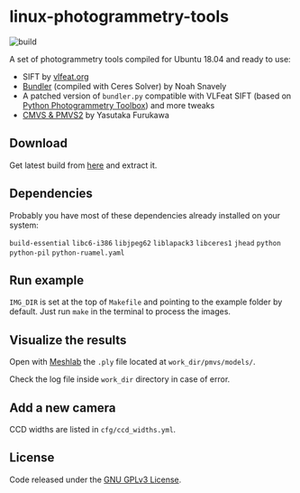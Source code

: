 # linux-photogrammetry-tools
![build](https://github.com/epassaro/linux-photogrammetry-tools/workflows/build/badge.svg)

A set of photogrammetry tools compiled for Ubuntu 18.04 and ready to use:

- SIFT by [vlfeat.org](https://www.vlfeat.org/)
- [Bundler](https://github.com/snavely/bundler_sfm) (compiled with Ceres Solver) by Noah Snavely
- A patched version of `bundler.py` compatible with VLFeat SIFT (based on [Python Photogrammetry Toolbox](https://github.com/steve-vincent/photogrammetry)) and more tweaks
- [CMVS \& PMVS2](https://github.com/pmoulon/CMVS-PMVS) by Yasutaka Furukawa


## Download
Get latest build from [here](https://github.com/epassaro/linux-photogrammetry-tools/releases/download/stable/lpt-ubuntu-18.04.tar.gz) and extract it.


## Dependencies
Probably you have most of these dependencies already installed on your system:

`build-essential` `libc6-i386` `libjpeg62` `liblapack3` `libceres1` `jhead` `python` `python-pil` `python-ruamel.yaml`


## Run example
`IMG_DIR` is set at the top of `Makefile` and pointing to the example folder by default. Just run `make` in the terminal to process the images.


## Visualize the results
Open with [Meshlab](http://www.meshlab.net/) the `.ply` file located at `work_dir/pmvs/models/`. 

Check the log file inside `work_dir` directory in case of error.


## Add a new camera
CCD widths are listed in `cfg/ccd_widths.yml`.


## License

Code released under the [GNU GPLv3 License](https://raw.githubusercontent.com/epassaro/linux-photogrammetry-tools/master/LICENSE).
